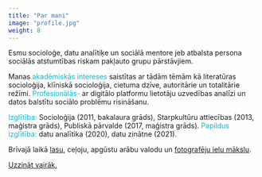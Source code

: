 ```yaml
---
title: "Par mani"
image: "profile.jpg"
weight: 8
---
```

<span style="color: rgb(0, 184, 212);"></span>

Esmu socioloģe, datu analītiķe un sociālā mentore jeb atbalsta persona sociālās atstumtības riskam pakļauto grupu pārstāvjiem.

Manas <span style="color: rgb(0, 184, 212);">akadēmiskās intereses</span> saistītas ar tādām tēmām kā literatūras socioloģija, klīniskā socioloģija, cietuma dzīve, autoritārie un totalitārie režīmi. <span style="color: rgb(0, 184, 212);">Profesionālās-</span> ar digitālo platformu lietotāju uzvedības analīzi un datos balstītu sociālo problēmu risināšanu.

<span style="color: rgb(0, 184, 212);">Izglītība:</span> Socioloģija (2011, bakalaura grāds), Starpkultūru attiecības (2013, maģistra grāds), Publiskā pārvalde (2017, maģistra grāds). <span style="color: rgb(0, 184, 212);">Papildus izglītība:</span> datu analītika (2020), datu zinātne (2021).

Brīvajā laikā [lasu](https://www.goodreads.com/user/show/22833723-agnese), ceļoju, apgūstu arābu valodu un [fotografēju ielu mākslu](https://www.instagram.com/agnesetravels/). 

[Uzzināt vairāk.](https://agnesepoikane.com/blog/par-mani/)
